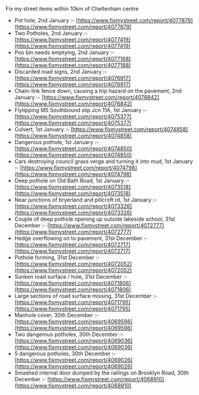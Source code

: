 Fix my street items within 10km of Cheltenham centre

<!-- fix_marker starts -->

- Pot hole, 2nd January :- [https://www.fixmystreet.com/report/4077879](https://www.fixmystreet.com/report/4077879)
- Two Potholes, 2nd January :- [https://www.fixmystreet.com/report/4077419](https://www.fixmystreet.com/report/4077419)
- Poo bin needs emptying, 2nd January :- [https://www.fixmystreet.com/report/4077188](https://www.fixmystreet.com/report/4077188)
- Discarded road signs, 2nd January :- [https://www.fixmystreet.com/report/4076917](https://www.fixmystreet.com/report/4076917)
- Chain-link fence down, causing a trip hazard on the pavement, 2nd January :- [https://www.fixmystreet.com/report/4076842](https://www.fixmystreet.com/report/4076842)
- Flytipping M5 Southbound slip Jcn 11A, 1st January :- [https://www.fixmystreet.com/report/4075377](https://www.fixmystreet.com/report/4075377)
- Culvert, 1st January :- [https://www.fixmystreet.com/report/4074858](https://www.fixmystreet.com/report/4074858)
- Dangerous pothole, 1st January :- [https://www.fixmystreet.com/report/4074850](https://www.fixmystreet.com/report/4074850)
- Cars destroying council grass verge and turning it into mud, 1st January :- [https://www.fixmystreet.com/report/4074798](https://www.fixmystreet.com/report/4074798)
- Deep pothole on Old Bath Road, 1st January :- [https://www.fixmystreet.com/report/4073518](https://www.fixmystreet.com/report/4073518)
- Near junctions of bryerland and pillcroft rd, 1st January :- [https://www.fixmystreet.com/report/4073326](https://www.fixmystreet.com/report/4073326)
- Couple of deep pothole opening up outside lakeside school, 31st December :- [https://www.fixmystreet.com/report/4072777](https://www.fixmystreet.com/report/4072777)
- Hedge overflowing on to pavement, 31st December :- [https://www.fixmystreet.com/report/4072717](https://www.fixmystreet.com/report/4072717)
- Pothole forming, 31st December :- [https://www.fixmystreet.com/report/4072052](https://www.fixmystreet.com/report/4072052)
- Sunken road surface / hole, 31st December :- [https://www.fixmystreet.com/report/4071806](https://www.fixmystreet.com/report/4071806)
- Large sections of road surface missing, 31st December :- [https://www.fixmystreet.com/report/4071795](https://www.fixmystreet.com/report/4071795)
- Manhole cover, 30th December :- [https://www.fixmystreet.com/report/4069598](https://www.fixmystreet.com/report/4069598)
- Two dangerous potholes, 30th December :- [https://www.fixmystreet.com/report/4069036](https://www.fixmystreet.com/report/4069036)
- 5 dangerous potholes, 30th December :- [https://www.fixmystreet.com/report/4069026](https://www.fixmystreet.com/report/4069026)
- Smashed internal door dumped by the railings on Brooklyn Road, 30th December :- [https://www.fixmystreet.com/report/4068910](https://www.fixmystreet.com/report/4068910)

<!-- fix_marker ends -->